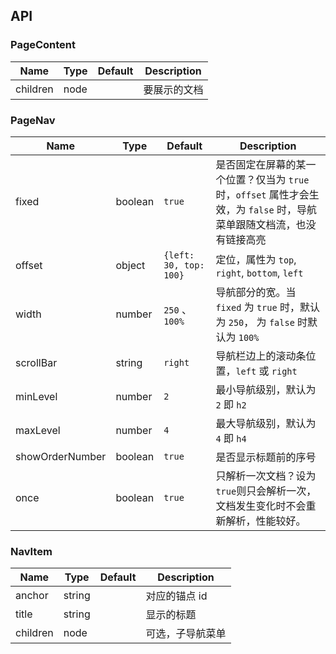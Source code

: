 ## API

### PageContent

Name | Type | Default | Description |
---- | ---- | ------- | ----------- |
children | node |  | 要展示的文档


### PageNav

Name | Type | Default | Description |
---- | ---- | ------- | ----------- |
fixed | boolean | `true`  | 是否固定在屏幕的某一个位置？仅当为 `true` 时，`offset` 属性才会生效，为 `false` 时，导航菜单跟随文档流，也没有链接高亮
offset | object | `{left: 30, top: 100}` | 定位，属性为 `top`, `right`, `bottom`, `left`
width | number | `250` 、`100%` | 导航部分的宽。当 `fixed` 为 `true` 时，默认为 `250`， 为 `false` 时默认为 `100%`
scrollBar | string | `right` | 导航栏边上的滚动条位置，`left` 或 `right`
minLevel | number | `2` | 最小导航级别，默认为 `2` 即 `h2`
maxLevel | number | `4` | 最大导航级别，默认为 `4` 即 `h4`
showOrderNumber | boolean | `true` | 是否显示标题前的序号
once | boolean | `true` | 只解析一次文档？设为`true`则只会解析一次，文档发生变化时不会重新解析，性能较好。


### NavItem

Name | Type | Default | Description |
---- | ---- | ------- | ----------- |
anchor | string |  | 对应的锚点 id
title | string |  | 显示的标题
children | node |  | 可选，子导航菜单